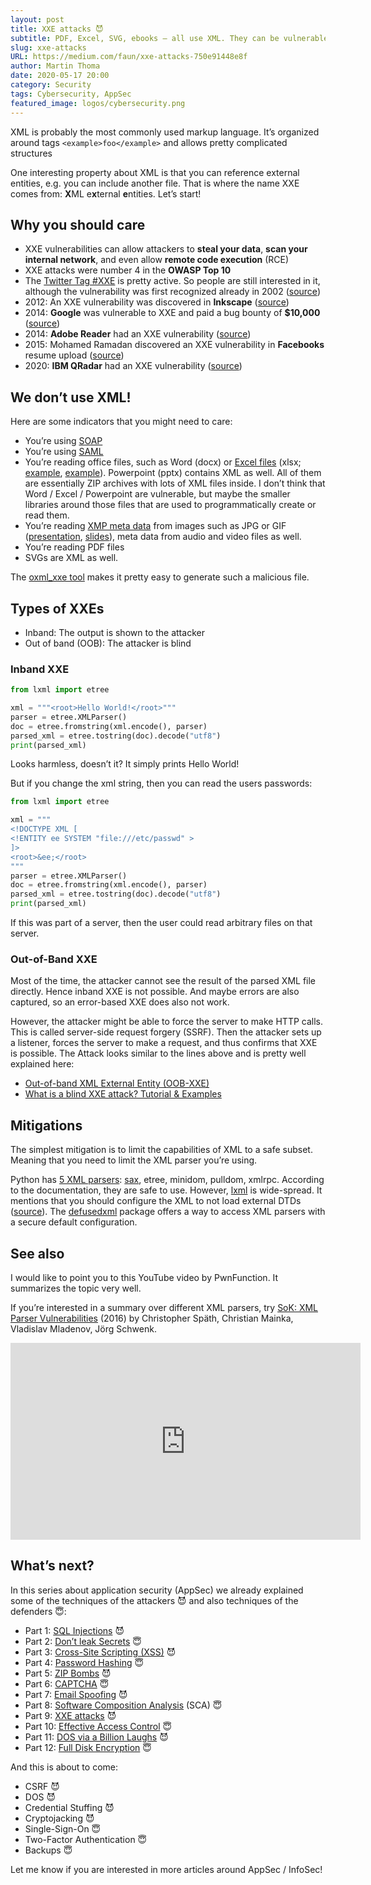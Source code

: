 ```yaml
---
layout: post
title: XXE attacks 😈
subtitle: PDF, Excel, SVG, ebooks — all use XML. They can be vulnerable.
slug: xxe-attacks
URL: https://medium.com/faun/xxe-attacks-750e91448e8f
author: Martin Thoma
date: 2020-05-17 20:00
category: Security
tags: Cybersecurity, AppSec
featured_image: logos/cybersecurity.png
---
```

XML is probably the most commonly used markup language. It’s organized around tags `<example>foo</example>` and allows pretty complicated structures

One interesting property about XML is that you can reference external entities, e.g. you can include another file. That is where the name XXE comes from: **X**ML e**x**ternal **e**ntities. Let’s start!

## Why you should care

* XXE vulnerabilities can allow attackers to **steal your data**, **scan your internal network**, and even allow **remote code execution** (RCE)
* XXE attacks were number 4 in the **OWASP Top 10**
* The [Twitter Tag #XXE](https://twitter.com/hashtag/XXE?src=hashtag_click) is pretty active. So people are still interested in it, although the vulnerability was first recognized already in 2002 ([source](https://www.securityfocus.com/archive/1/303509))
* 2012: An XXE vulnerability was discovered in **Inkscape** ([source](https://bugs.launchpad.net/inkscape/+bug/1025185))
* 2014: **Google** was vulnerable to XXE and paid a bug bounty of **$10,000** ([source](https://blog.detectify.com/2014/04/11/how-we-got-read-access-on-googles-production-servers/))
* 2014: **Adobe Reader** had an XXE vulnerability ([source](https://www.cvedetails.com/cve/CVE-2014-8452/))
* 2015: Mohamed Ramadan discovered an XXE vulnerability in **Facebooks** resume upload ([source](https://securityaffairs.co/wordpress/31677/hacking/hacking-facebook-word-document.html))
* 2020: **IBM QRadar** had an XXE vulnerability ([source](https://cve.mitre.org/cgi-bin/cvename.cgi?name=CVE-2020-4510))

## We don’t use XML!

Here are some indicators that you might need to care:

* You’re using [SOAP](https://en.wikipedia.org/wiki/SOAP)
* You’re using [SAML](https://en.wikipedia.org/wiki/Security_Assertion_Markup_Language)
* You’re reading office files, such as Word (docx) or [Excel files](https://en.wikipedia.org/wiki/Office_Open_XML) (xlsx; [example](https://github.com/StefanMichielse/generate_xxe_payloads), [example](https://github.com/jmcnamara/excel-reader-xlsx/issues/10)). Powerpoint (pptx) contains XML as well. All of them are essentially ZIP archives with lots of XML files inside. I don’t think that Word / Excel / Powerpoint are vulnerable, but maybe the smaller libraries around those files that are used to programmatically create or read them.
* You’re reading [XMP meta data](https://en.wikipedia.org/wiki/Extensible_Metadata_Platform) from images such as JPG or GIF ([presentation](https://www.youtube.com/watch?v=LZUlw8hHp44), [slides](https://www.blackhat.com/docs/webcast/11192015-exploiting-xml-entity-vulnerabilities-in-file-parsing-functionality.pdf)), meta data from audio and video files as well.
* You’re reading PDF files
* SVGs are XML as well.

The [oxml_xxe tool](https://github.com/BuffaloWill/oxml_xxe) makes it pretty easy to generate such a malicious file.

## Types of XXEs

* Inband: The output is shown to the attacker
* Out of band (OOB): The attacker is blind

### Inband XXE

```python
from lxml import etree

xml = """<root>Hello World!</root>"""
parser = etree.XMLParser()
doc = etree.fromstring(xml.encode(), parser)
parsed_xml = etree.tostring(doc).decode("utf8")
print(parsed_xml)
```

Looks harmless, doesn’t it? It simply prints <root>Hello World!</root>

But if you change the xml string, then you can read the users passwords:

```python
from lxml import etree

xml = """
<!DOCTYPE XML [
<!ENTITY ee SYSTEM "file:///etc/passwd" >
]>
<root>&ee;</root>
"""
parser = etree.XMLParser()
doc = etree.fromstring(xml.encode(), parser)
parsed_xml = etree.tostring(doc).decode("utf8")
print(parsed_xml)
```

If this was part of a server, then the user could read arbitrary files on that
server.

### Out-of-Band XXE

Most of the time, the attacker cannot see the result of the parsed XML file
directly. Hence inband XXE is not possible. And maybe errors are also captured,
so an error-based XXE does also not work.

However, the attacker might be able to force the server to make HTTP calls.
This is called server-side request forgery (SSRF). Then the attacker sets up a
listener, forces the server to make a request, and thus confirms that XXE is
possible. The Attack looks similar to the lines above and is pretty well
explained here:

* [Out-of-band XML External Entity (OOB-XXE)](https://www.acunetix.com/blog/articles/band-xml-external-entity-oob-xxe/)
* [What is a blind XXE attack? Tutorial & Examples](https://portswigger.net/web-security/xxe/blind)


## Mitigations

The simplest mitigation is to limit the capabilities of XML to a safe subset.
Meaning that you need to limit the XML parser you’re using.

Python has [5 XML
parsers](https://docs.python.org/3/library/xml.html#xml-vulnerabilities):
[sax](https://docs.python.org/3/library/xml.sax.reader.html#module-xml.sax.xmlreader),
etree, minidom, pulldom, xmlrpc. According to the documentation, they are safe
to use. However, [lxml](https://lxml.de/) is wide-spread. It mentions that you
should configure the XML to not load external DTDs
([source](https://lxml.de/FAQ.html#how-do-i-use-lxml-safely-as-a-web-service-endpoint)).
The [defusedxml](https://pypi.org/project/defusedxml/) package offers a way to
access XML parsers with a secure default configuration.

## See also

I would like to point you to this YouTube video by PwnFunction. It summarizes
the topic very well.

If you’re interested in a summary over different XML parsers, try [SoK: XML
Parser
Vulnerabilities](https://www.usenix.org/system/files/conference/woot16/woot16-paper-spath.pdf)
(2016) by Christopher Späth, Christian Mainka, Vladislav Mladenov, Jörg
Schwenk.

<center><iframe width="560" height="315" src="https://www.youtube.com/embed/gjm6VHZa_8s" frameborder="0" allowfullscreen></iframe></center>

## What’s next?

In this series about application security (AppSec) we already explained some of the techniques of the attackers 😈 and also techniques of the defenders 😇:

* Part 1: [SQL Injections](https://medium.com/faun/sql-injections-e8bc9a14c95) 😈
* Part 2: [Don’t leak Secrets](https://levelup.gitconnected.com/leaking-secrets-240a3484cb80) 😇
* Part 3: [Cross-Site Scripting (XSS)](https://levelup.gitconnected.com/cross-site-scripting-xss-fd374ce71b2f) 😈
* Part 4: [Password Hashing](https://levelup.gitconnected.com/password-hashing-eb3b97684636) 😇
* Part 5: [ZIP Bombs](https://medium.com/bugbountywriteup/zip-bombs-30337a1b0112) 😈
* Part 6: [CAPTCHA](https://medium.com/plain-and-simple/captcha-500991bd90a3) 😇
* Part 7: [Email Spoofing](https://medium.com/bugbountywriteup/email-spoofing-9da8d33406bf) 😈
* Part 8: [Software Composition Analysis](https://medium.com/python-in-plain-english/software-composition-analysis-sca-7e573214a98e) (SCA) 😇
* Part 9: [XXE attacks](https://medium.com/faun/xxe-attacks-750e91448e8f) 😈
* Part 10: [Effective Access Control](https://levelup.gitconnected.com/effective-access-control-331f883cb0ff) 😇
* Part 11: [DOS via a Billion Laughs](https://medium.com/bugbountywriteup/dos-via-a-billion-laughs-9a79be96e139) 😈
* Part 12: [Full Disk Encryption](https://medium.com/faun/full-disk-encryption-2090489f9760) 😇

And this is about to come:

* CSRF 😈
* DOS 😈
* Credential Stuffing 😈
* Cryptojacking 😈
* Single-Sign-On 😇
* Two-Factor Authentication 😇
* Backups 😇

Let me know if you are interested in more articles around AppSec / InfoSec!
